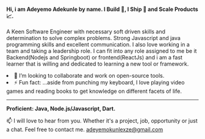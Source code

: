 <h4><b>Hi, i am Adeyemo Adekunle by name. I Build 👷, I Ship 🚀 and Scale Products 📈.</b></h4>

A Keen Software Engineer with necessary soft driven skills and determination to solve complex problems. Strong Javascript and java programming skills and excellent communication. I also love working in a team and taking a leadership role. I can fit into any role assigned to me be it Backend(Nodejs and Springboot) or frontend(ReactJs) and i am a fast learner that is willing and dedicated to learning a new tool or framework.

<li>👯 I’m looking to collaborate and work on open-source tools.</li>
<li>⚡ Fun fact: ...aside from punching my keyboard, I love playing video games and reading books to get knowledge on different facets of life. </li>

<hr>
<b>Proficient: Java, Node.js/Javascript, Dart.</b>

📫 I will love to hear from you. Whether it's a project, job, opportunity or just a chat. Feel free to contact me. adeyemokunlexze@gmail.com


